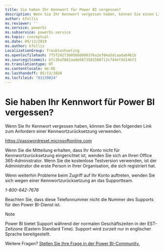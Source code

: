 ```yaml
---
title: Sie haben Ihr Kennwort für Power BI vergessen?
description: Wenn Sie Ihr Kennwort vergessen haben, können Sie einen Link zum Anfordern einer Kennwortzurücksetzung verwenden.
author: kfollis
ms.reviewer: ''
ms.service: powerbi
ms.subservice: powerbi-service
ms.topic: conceptual
ms.date: 09/13/2019
ms.author: kfollis
LocalizationGroup: Troubleshooting
ms.openlocfilehash: 7f5f24273b05666098376a2ef04a5dcaada6461b
ms.sourcegitcommit: bfc2baf862aade6873501566f13c744efdd146f3
ms.translationtype: HT
ms.contentlocale: de-DE
ms.lasthandoff: 05/13/2020
ms.locfileid: "83139824"
---
```

# <a name="forgot-your-password-for-power-bi"></a>Sie haben Ihr Kennwort für Power BI vergessen?

Wenn Sie Ihr Kennwort vergessen haben, können Sie den folgenden Link zum Anfordern einer Kennwortzurücksetzung verwenden.

<https://passwordreset.microsoftonline.com>

Wenn Sie die Mitteilung erhalten, dass Ihr Konto nicht für Kennwortzurücksetzung eingerichtet ist, wenden Sie sich an Ihren Office 365-Administrator. Wenn Sie die kostenlose Testversion verwenden, ist der Administrator die erste Person in Ihrer Organisation, die sich registriert hat.

Wenn weiterhin Probleme beim Zugriff auf Ihr Konto auftreten, wenden Sie sich wegen einer Kennwortzurücksetzung an das Supportteam.

*1-800-642-7676*

Beachten Sie, dass diese Telefonnummer nicht die Nummer des Supports für den Power BI-Dienst ist.

> [!NOTE]
> Power BI bietet Support während der normalen Geschäftszeiten in der EST-Zeitzone (Eastern Standard Time). Support wird zurzeit nur in englischer Sprache bereitgestellt.

Weitere Fragen? [Stellen Sie Ihre Frage in der Power BI-Community.](https://community.powerbi.com/)